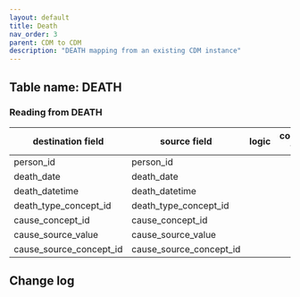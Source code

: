 ```yaml
---
layout: default
title: Death
nav_order: 3
parent: CDM to CDM
description: "DEATH mapping from an existing CDM instance"
---
```


## Table name: **DEATH**

### Reading from **DEATH**

| destination field | source field | logic | comment field |
| --- | --- | --- | --- |
| person_id | person_id | | |
| death_date | death_date | | |
| death_datetime | death_datetime | | |
| death_type_concept_id | death_type_concept_id |  | |
| cause_concept_id | cause_concept_id| | |
| cause_source_value | cause_source_value | | |
| cause_source_concept_id | cause_source_concept_id | | |

## Change log